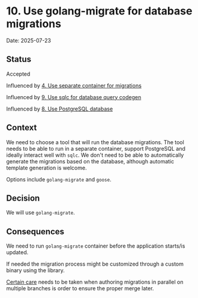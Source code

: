 # 10. Use golang-migrate for database migrations

Date: 2025-07-23

## Status

Accepted

Influenced by [4. Use separate container for migrations](0004-use-separate-container-for-migrations.md)

Influenced by [9. Use sqlc for database query codegen](0009-use-sqlc-for-database-query-codegen.md)

Influenced by [8. Use PostgreSQL database](0008-use-postgresql-database.md)

## Context

We need to choose a tool that will run the database migrations. The tool needs
to be able to run in a separate container, support PostgreSQL and ideally interact
well with `sqlc`. We don't need to be able to automatically generate the migrations
based on the database, although automatic template generation is welcome.

Options include `golang-migrate` and `goose`.

## Decision

We will use `golang-migrate`.

## Consequences

We need to run `golang-migrate` container before the application starts/is updated.

If needed the migration process might be customized through a custom binary using
the library.

[Certain care](https://github.com/golang-migrate/migrate/blob/master/GETTING_STARTED.md#create-migrations) needs to be taken when authoring migrations in parallel on multiple branches
is order to ensure the proper merge later.

